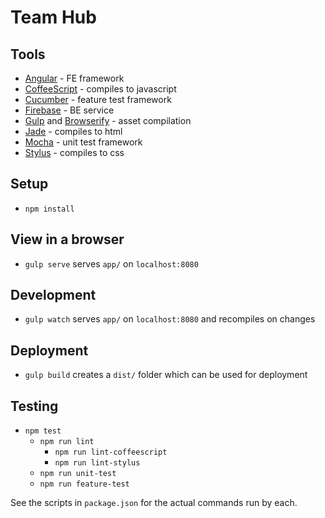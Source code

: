 # Team Hub

## Tools

* [Angular](https://angularjs.org/) - FE framework
* [CoffeeScript](http://coffeescript.org/) - compiles to javascript
* [Cucumber](https://cucumber.io/) - feature test framework
* [Firebase](https://www.firebase.com/) - BE service
* [Gulp](http://gruntjs.com/) and [Browserify](http://browserify.org/) - asset compilation
* [Jade](http://jade-lang.com/) - compiles to html
* [Mocha](http://mochajs.org/) - unit test framework
* [Stylus](http://learnboost.github.io/stylus/) - compiles to css

## Setup

* `npm install`

## View in a browser

* `gulp serve` serves `app/` on `localhost:8080`

## Development

* `gulp watch` serves `app/` on `localhost:8080` and recompiles on changes

## Deployment

* `gulp build` creates a `dist/` folder which can be used for deployment

## Testing

* `npm test`
  * `npm run lint`
    * `npm run lint-coffeescript`
    * `npm run lint-stylus`
  * `npm run unit-test`
  * `npm run feature-test`

See the scripts in `package.json` for the actual commands run by each.
